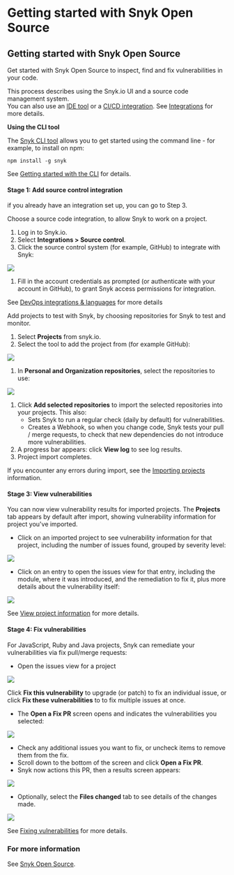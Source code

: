 # Getting started with Snyk Open Source

## Getting started with Snyk Open Source

Get started with Snyk Open Source to inspect, find and fix vulnerabilities in your code.

This process describes using the Snyk.io UI and a source code management system.  
You can also use an [IDE tool](https://support.snyk.io/hc/en-us/sections/360001138118-IDE-tools) or a [CI/CD integration](https://support.snyk.io/hc/en-us/sections/360001152577-CI-CD-integrations). See [Integrations](https://support.snyk.io/hc/en-us/categories/360000598398-Integrations) for more details.

**Using the CLI tool**

The [Snyk CLI tool](https://support.snyk.io/hc/en-us/articles/360003812458-Getting-started-with-the-CLI) allows you to get started using the command line - for example, to install on npm:

```text
npm install -g snyk
```

See [Getting started with the CLI](https://support.snyk.io/hc/en-us/articles/360003812458-Getting-started-with-the-CLI) for details.

#### Stage 1: Add source control integration

if you already have an integration set up, you can go to Step 3.

Choose a source code integration, to allow Snyk to work on a project. 

1. Log in to Snyk.io.
2. Select **Integrations &gt; Source control**.
3. Click the source control system \(for example, GitHub\) to integrate with Snyk:

![](../.gitbook/assets/screenshot-2021-06-22-at-10.58.18.png)

1. Fill in the account credentials as prompted \(or authenticate with your account in GitHub\), to grant Snyk access permissions for integration.

See [DevOps integrations & languages](https://support.snyk.io/hc/en-us/articles/360011733538-DevOps-integrations-languages) for more details

Add projects to test with Snyk, by choosing repositories for Snyk to test and monitor.

1. Select **Projects** from snyk.io.
2. Select the tool to add the project from \(for example GitHub\):

![](../.gitbook/assets/open-source-add-projects.png)

1. In **Personal and Organization repositories**, select the repositories to use:

![](../.gitbook/assets/screenshot-2021-04-09-at-17.08.24.png)

1. Click **Add selected repositories** to import the selected repositories into your projects. This also:
   * Sets Snyk to run a regular check \(daily by default\) for vulnerabilities.
   * Creates a Webhook, so when you change code, Snyk tests your pull / merge requests, to check that new dependencies do not introduce more vulnerabilities.
2. A progress bar appears: click **View log** to see log results. 
3. Project import completes.

If you encounter any errors during import, see the [Importing projects](https://support.snyk.io/hc/en-us/sections/360000923478-Importing-projects) information.

#### Stage 3: View vulnerabilities

You can now view vulnerability results for imported projects. The **Projects** tab appears by default after import, showing vulnerability information for project you've imported.

* Click on an imported project to see vulnerability information for that project, including the number of issues found, grouped by severity level:

![](../.gitbook/assets/view-vulns-overview.png)

* Click on an entry to open the issues view for that entry, including the module, where it was introduced, and the remediation to fix it, plus more details about the vulnerability itself:

![](../.gitbook/assets/detailed-vuln-information.png)

See  [View project information](https://support.snyk.io/hc/en-us/articles/360011450838-View-project-information) for more details.

#### Stage 4: Fix vulnerabilities

For JavaScript, Ruby and Java projects, Snyk can remediate your vulnerabilities via fix pull/merge requests:

* Open the issues view for a project

![](../.gitbook/assets/screenshot-2021-04-09-at-17.35.25.png)

Click **Fix this vulnerability** to upgrade \(or patch\) to fix an individual issue, or click **Fix these vulnerabilities** to to fix multiple issues at once.

* The **Open a Fix PR** screen opens and indicates the vulnerabilities you selected:

![](../.gitbook/assets/screenshot-2021-04-09-at-17.40.00.png)

* Check any additional issues you want to fix, or uncheck items to remove them from the fix.
* Scroll down to the bottom of the screen and click **Open a Fix PR**.
* Snyk now actions this PR, then a results screen appears:

![](../.gitbook/assets/screenshot-2021-04-09-at-17.44.26.png)



* Optionally, select the **Files changed** tab to see details of the changes made.

![](../.gitbook/assets/screenshot-2021-04-09-at-17.46.22.png)

See [Fixing vulnerabilities](https://support.snyk.io/hc/en-us/articles/360011484018-Fixing-vulnerabilities) for more details.

### For more information

See [Snyk Open Source](https://support.snyk.io/hc/en-us/categories/360003049458-Snyk-Open-Source).



